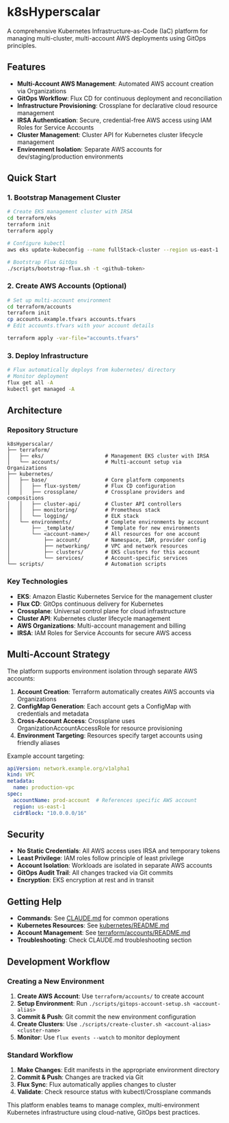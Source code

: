 # k8sHyperscalar

A comprehensive Kubernetes Infrastructure-as-Code (IaC) platform for managing multi-cluster, multi-account AWS deployments using GitOps principles.

## Features

- **Multi-Account AWS Management**: Automated AWS account creation via Organizations
- **GitOps Workflow**: Flux CD for continuous deployment and reconciliation
- **Infrastructure Provisioning**: Crossplane for declarative cloud resource management
- **IRSA Authentication**: Secure, credential-free AWS access using IAM Roles for Service Accounts
- **Cluster Management**: Cluster API for Kubernetes cluster lifecycle management
- **Environment Isolation**: Separate AWS accounts for dev/staging/production environments

## Quick Start

### 1. Bootstrap Management Cluster

```bash
# Create EKS management cluster with IRSA
cd terraform/eks
terraform init
terraform apply

# Configure kubectl
aws eks update-kubeconfig --name fullStack-cluster --region us-east-1

# Bootstrap Flux GitOps
./scripts/bootstrap-flux.sh -t <github-token>
```

### 2. Create AWS Accounts (Optional)

```bash
# Set up multi-account environment
cd terraform/accounts
terraform init
cp accounts.example.tfvars accounts.tfvars
# Edit accounts.tfvars with your account details

terraform apply -var-file="accounts.tfvars"
```

### 3. Deploy Infrastructure

```bash
# Flux automatically deploys from kubernetes/ directory
# Monitor deployment
flux get all -A
kubectl get managed -A
```

## Architecture

### Repository Structure

```
k8sHyperscalar/
├── terraform/
│   ├── eks/                    # Management EKS cluster with IRSA
│   └── accounts/               # Multi-account setup via Organizations
├── kubernetes/
│   ├── base/                   # Core platform components
│   │   ├── flux-system/        # Flux CD configuration
│   │   ├── crossplane/         # Crossplane providers and compositions
│   │   ├── cluster-api/        # Cluster API controllers
│   │   ├── monitoring/         # Prometheus stack
│   │   └── logging/            # ELK stack
│   └── environments/           # Complete environments by account
│       ├── _template/          # Template for new environments
│       └── <account-name>/     # All resources for one account
│           ├── account/        # Namespace, IAM, provider config
│           ├── networking/     # VPC and network resources
│           ├── clusters/       # EKS clusters for this account
│           └── services/       # Account-specific services
└── scripts/                    # Automation scripts
```

### Key Technologies

- **EKS**: Amazon Elastic Kubernetes Service for the management cluster
- **Flux CD**: GitOps continuous delivery for Kubernetes
- **Crossplane**: Universal control plane for cloud infrastructure
- **Cluster API**: Kubernetes cluster lifecycle management
- **AWS Organizations**: Multi-account management and billing
- **IRSA**: IAM Roles for Service Accounts for secure AWS access

## Multi-Account Strategy

The platform supports environment isolation through separate AWS accounts:

1. **Account Creation**: Terraform automatically creates AWS accounts via Organizations
2. **ConfigMap Generation**: Each account gets a ConfigMap with credentials and metadata
3. **Cross-Account Access**: Crossplane uses OrganizationAccountAccessRole for resource provisioning
4. **Environment Targeting**: Resources specify target accounts using friendly aliases

Example account targeting:
```yaml
apiVersion: network.example.org/v1alpha1
kind: VPC
metadata:
  name: production-vpc
spec:
  accountName: prod-account  # References specific AWS account
  region: us-east-1
  cidrBlock: "10.0.0.0/16"
```

## Security

- **No Static Credentials**: All AWS access uses IRSA and temporary tokens
- **Least Privilege**: IAM roles follow principle of least privilege
- **Account Isolation**: Workloads are isolated in separate AWS accounts
- **GitOps Audit Trail**: All changes tracked via Git commits
- **Encryption**: EKS encryption at rest and in transit

## Getting Help

- **Commands**: See [CLAUDE.md](./CLAUDE.md) for common operations
- **Kubernetes Resources**: See [kubernetes/README.md](./kubernetes/README.md)
- **Account Management**: See [terraform/accounts/README.md](./terraform/accounts/README.md)
- **Troubleshooting**: Check CLAUDE.md troubleshooting section

## Development Workflow

### Creating a New Environment
1. **Create AWS Account**: Use `terraform/accounts/` to create account
2. **Setup Environment**: Run `./scripts/gitops-account-setup.sh <account-alias>`
3. **Commit & Push**: Git commit the new environment configuration
4. **Create Clusters**: Use `./scripts/create-cluster.sh <account-alias> <cluster-name>`
5. **Monitor**: Use `flux events --watch` to monitor deployment

### Standard Workflow
1. **Make Changes**: Edit manifests in the appropriate environment directory
2. **Commit & Push**: Changes are tracked via Git
3. **Flux Sync**: Flux automatically applies changes to cluster
4. **Validate**: Check resource status with kubectl/Crossplane commands

This platform enables teams to manage complex, multi-environment Kubernetes infrastructure using cloud-native, GitOps best practices.